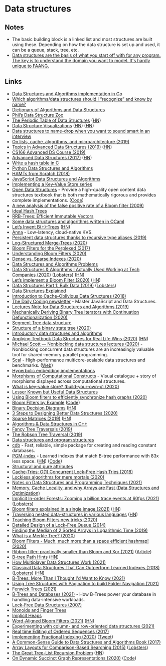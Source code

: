 # Data structures

## Notes

- The basic building block is a linked list and most structures are built using these. Depending on how the data structure is set up and used, it can be a queue, stack, tree, etc.
- [Data structures are the basis of what you start off with for any program. The key is to understand the domain you want to model. It's hardly unique to FAANG.](https://news.ycombinator.com/item?id=20039164)

## Links

- [Data Structures and Algorithms implementation in Go](https://github.com/floyernick/Data-Structures-and-Algorithms)
- [Which algorithms/data structures should I “recognize” and know by name?](https://softwareengineering.stackexchange.com/questions/155639/which-algorithms-data-structures-should-i-recognize-and-know-by-name)
- [Dictionary of Algorithms and Data Structures](https://xlinux.nist.gov/dads/)
- [Phil’s Data Structure Zoo](https://g1thubhub.github.io/data-structure-zoo.html)
- [The Periodic Table of Data Structures](https://stratos.seas.harvard.edu/files/stratos/files/periodictabledatastructures.pdf) ([HN](https://news.ycombinator.com/item?id=18314555))
- [Data Structure Visualizations](https://www.cs.usfca.edu/~galles/visualization/Algorithms.html) ([HN](https://news.ycombinator.com/item?id=19082943)) ([HN](https://news.ycombinator.com/item?id=27745184))
- [Data structures to name-drop when you want to sound smart in an interview](http://blog.amynguyen.net/?p=853)
- [On lists, cache, algorithms, and microarchitecture (2019)](https://pdziepak.github.io/2019/05/02/on-lists-cache-algorithms-and-microarchitecture/)
- [Topics in Advanced Data Structures (2019)](http://web.stanford.edu/class/cs166/handouts/100%20Suggested%20Final%20Project%20Topics.pdf) ([HN](https://news.ycombinator.com/item?id=19780387))
- [CS166 Advanced DS Course (2019)](http://web.stanford.edu/class/cs166/)
- [Advanced Data Structures (2017)](https://courses.csail.mit.edu/6.851/fall17/) ([HN](https://news.ycombinator.com/item?id=20044876))
- [Write a hash table in C](https://github.com/jamesroutley/write-a-hash-table)
- [Python Data Structures and Algorithms](https://github.com/prabhupant/python-ds)
- [HAMTs from Scratch (2018)](https://vaibhavsagar.com/blog/2018/07/29/hamts-from-scratch/)
- [JavaScript Data Structures and Algorithms](https://github.com/JoeKarlsson/data-structures)
- [Implementing a Key-Value Store series](http://codecapsule.com/2012/11/07/ikvs-implementing-a-key-value-store-table-of-contents/)
- [Open Data Structures](https://opendatastructures.org/) - Provide a high-quality open content data structures textbook that is both mathematically rigorous and provides complete implementations. ([Code](https://github.com/patmorin/ods))
- [A new analysis of the false positive rate of a Bloom filter (2009)](https://www.csee.usf.edu/~kchriste/energy/ipl10.pdf)
- [Ideal Hash Trees](https://lampwww.epfl.ch/papers/idealhashtrees.pdf)
- [RRB-Trees: Efficient Immutable Vectors](http://citeseerx.ist.psu.edu/viewdoc/download;jsessionid=0265C1992F573129BCC7D4AF7734DBF7?doi=10.1.1.592.5377&rep=rep1&type=pdf)
- [Some data structures and algorithms written in OCaml](https://github.com/jdan/ocaml-data-structures)
- [Let’s Invent B(+)-Trees](https://shachaf.net/w/b-trees) ([HN](https://news.ycombinator.com/item?id=23001831))
- [Anna](https://github.com/hydro-project/anna) - Low-latency, cloud-native KVS.
- [Persistent data structures thanks to recursive type aliases (2019)](https://www.aleksandra.codes/persistent-data-structures)
- [Log-Structured Merge-Trees (2020)](https://yetanotherdevblog.com/lsm/)
- [Bloom Filters for the Perplexed (2017)](https://sagi.io/bloom-filters-for-the-perplexed/)
- [Understanding Bloom Filters (2020)](https://yetanotherdevblog.com/bloom-filters/)
- [Dense vs. Sparse Indexes (2020)](https://yetanotherdevblog.com/dense-vs-sparse-indexes/)
- [Data Structures and Algorithms Problems](https://www.techiedelight.com/list-of-problems/)
- [Data Structures & Algorithms I Actually Used Working at Tech Companies (2020)](https://blog.pragmaticengineer.com/data-structures-and-algorithms-i-actually-used-day-to-day/) ([Lobsters](https://lobste.rs/s/n8tyip/data_structures_algorithms_i_actually)) ([HN](https://news.ycombinator.com/item?id=23841491))
- [Let’s implement a Bloom Filter (2020)](https://onatm.dev/2020/08/10/let-s-implement-a-bloom-filter/) ([HN](https://news.ycombinator.com/item?id=24102617))
- [Data Structures Part 1: Bulk Data (2019)](https://ourmachinery.com/post/data-structures-part-1-bulk-data/) ([Lobsters](https://lobste.rs/s/t8mrxn/data_structures_part_1_bulk_data))
- [Data Structures Explained](https://www.freecodecamp.org/news/learn-all-about-data-structures-used-in-computer-science/)
- [Introduction to Cache-Oblivious Data Structures (2018)](https://rcoh.me/posts/cache-oblivious-datastructures/)
- [The Daily Coding newsletter](https://thedailycoding.com/) - Master JavaScript and Data Structures.
- [Lectures Note for Data Structures and Algorithms (2019)](https://www.cs.bham.ac.uk/~jxb/DSA/dsa.pdf)
- [Mechanically Deriving Binary Tree Iterators with Continuation Defunctionalization (2020)](https://abhinavsarkar.net/posts/continuation-defunctionalization/)
- [Segment Tree data structure](https://cp-algorithms.com/data_structures/segment_tree.html)
- [Structure of a binary state tree (2020)](https://medium.com/@gballet/structure-of-a-binary-state-tree-part-1-48c587836d2f)
- [Introductory data structures and algorithms](https://github.com/sushinoya/fundamentals)
- [Applying Textbook Data Structures for Real Life Wins (2020)](https://heap.io/blog/engineering/applying-textbook-data-structures-for-real-life-wins) ([HN](https://news.ycombinator.com/item?id=24761105))
- [Michael Scott — Nonblocking data structures lectures (2020)](https://www.youtube.com/watch?v=9XAx279s7gs) - Nonblocking concurrent data structures are an increasingly valuable tool for shared-memory parallel programming.
- [Scal](https://github.com/cksystemsgroup/scal) - High-performance multicore-scalable data structures and benchmarks. ([Web](http://scal.cs.uni-salzburg.at/))
- [Hyperbolic embedding implementations](https://github.com/HazyResearch/hyperbolics)
- [Morphisms of Computational Constructs](https://github.com/prathyvsh/morphisms-of-computational-structures) - Visual catalogue + story of morphisms displayed across computational structures.
- [What is key-value store? (build-your-own-x) (2020)](http://djkooks.github.io/build-your-own-kv-store)
- [Lesser Known but Useful Data Structures](https://stackoverflow.com/questions/500607/what-are-the-lesser-known-but-useful-data-structures)
- [Using Bloom filters to efficiently synchronize hash graphs (2020)](https://martin.kleppmann.com/2020/12/02/bloom-filter-hash-graph-sync.html)
- [Bloom Filters by Example](https://llimllib.github.io/bloomfilter-tutorial/) ([Code](https://github.com/llimllib/bloomfilter-tutorial))
- [Binary Decision Diagrams](https://crypto.stanford.edu/pbc/notes/zdd/) ([HN](https://news.ycombinator.com/item?id=25342922))
- [3 Steps to Designing Better Data Structures (2020)](https://mochromatic.com/3-steps-to-designing-better-data-structures-in-elixir/)
- [Sparse Matrices (2019)](https://matteding.github.io/2019/04/25/sparse-matrices/) ([HN](https://news.ycombinator.com/item?id=25601288))
- [Algorithms & Data Structures in C++](https://github.com/xtaci/algorithms)
- [Fancy Tree Traversals (2019)](https://drs.is/post/fancy-tree-traversals/)
- [The Robson Tree Traversal (2019)](https://drs.is/post/robson-traversal/)
- [Data structures and program structures](http://cr.yp.to/data.html)
- [cdb](http://cr.yp.to/cdb.html) - Fast, reliable, simple package for creating and reading constant databases.
- [PGM-index](https://pgm.di.unipi.it/) - Learned indexes that match B-tree performance with 83x less space. ([HN](https://news.ycombinator.com/item?id=25899286)) ([Code](https://github.com/gvinciguerra/PGM-index))
- [Structural and pure attributes](https://minimalmodeling.substack.com/p/structural-and-pure-attributes)
- [Cache-Tries: O(1) Concurrent Lock-Free Hash Tries (2018)](http://aleksandar-prokopec.com/resources/docs/p137-prokopec.pdf)
- [Lockless algorithms for mere mortals (2020)](https://lwn.net/Articles/827180/)
- [Notes on Data Structures and Programming Techniques (2021)](https://www.cs.yale.edu/homes/aspnes/classes/223/notes.html)
- [Memory, Cache Locality, and why Arrays are Fast (Data Structures and Optimization)](https://www.youtube.com/watch?v=247cXLkYt2M)
- [Implicit In-order Forests: Zooming a billion trace events at 60fps (2021)](https://thume.ca/2021/03/14/iforests/) ([Lobsters](https://lobste.rs/s/gkmpyc/implicit_order_forests_zooming_billion))
- [Bloom filters explained in a single image (2021)](https://exampl.io/bloom-filters/) ([HN](https://news.ycombinator.com/item?id=26771991))
- [Traversing nested data-structures in various languages](https://github.com/josevalim/nested-data-structure-traversal) ([HN](https://news.ycombinator.com/item?id=26776786))
- [Teaching Bloom Filters new tricks (2020)](https://toao.com/blog/teaching-bloom-filters-new-tricks)
- [Detailed Design of a Lock-Free Queue (2014)](https://moodycamel.com/blog/2014/detailed-design-of-a-lock-free-queue)
- [Finding the Median of 2 Sorted Arrays in Logarithmic Time (2019)](https://medium.com/@hazemu/finding-the-median-of-2-sorted-arrays-in-logarithmic-time-1d3f2ecbeb46)
- [What is a Merkle Tree? (2020)](https://decentralizedthoughts.github.io/2020-12-22-what-is-a-merkle-tree/)
- [Bloom Filters - Much, much more than a space efficient hashmap! (2020)](https://boyter.org/posts/bloom-filter/)
- [Ribbon filter: practically smaller than Bloom and Xor (2021)](https://arxiv.org/abs/2103.02515) ([Article](https://engineering.fb.com/2021/07/09/data-infrastructure/ribbon-filter/))
- [B-tree Path Hints](https://github.com/tidwall/btree/blob/master/PATH_HINT.md) ([HN](https://news.ycombinator.com/item?id=28008541))
- [How Multiplayer Data Structures Work (2021)](https://matt-rickard.com/collaborative-data-types/)
- [Classical Data Structures That Can Outperform Learned Indexes (2018)](https://dawn.cs.stanford.edu//2018/01/11/index-baselines/) ([Lobsters](https://lobste.rs/s/pvjhcl/classical_data_structures_can)) ([HN](https://news.ycombinator.com/item?id=28195439))
- [B-Trees: More Than I Thought I'd Want to Know (2021)](https://benjamincongdon.me/blog/2021/08/17/B-Trees-More-Than-I-Thought-Id-Want-to-Know/)
- [Using Tree Structures with Pagination to build Folder Navigation (2021)](https://medium.com/frame-io-engineering/hierarchy-and-pagination-traversing-the-folder-tree-1ba641ec2ce7)
- [Fenwick Trees (2021)](https://jornhub.dev/articles/fenwick-trees/)
- [B-Trees and Databases (2021)](https://medium.com/@amitdavidson234/all-about-b-trees-and-databases-8c0697856189) - How B-Trees power your database in handling data-intensive workloads.
- [Lock-Free Data Structures (2007)](http://erdani.org/publications/cuj-2004-10.pdf)
- [Monoids and Finger Trees](https://apfelmus.nfshost.com/articles/monoid-fingertree.html)
- [Implicit Heaps](https://apfelmus.nfshost.com/articles/implicit-heaps.html)
- [Word-Aligned Bloom Filters (2021)](https://lemire.me/blog/2021/10/03/word-aligned-bloom-filters/) ([HN](https://news.ycombinator.com/item?id=28737910))
- [Experimenting with column- and row-oriented data structures (2021)](https://datastation.multiprocess.io/blog/2021-10-18-experimenting-with-column-and-row-oriented-datastructures.html)
- [Real time Editing of Ordered Sequences (2017)](https://www.figma.com/blog/realtime-editing-of-ordered-sequences/)
- [Implementing Fractional Indexing (2020)](https://observablehq.com/@dgreensp/implementing-fractional-indexing) ([Tweet](https://twitter.com/tmcw/status/1450878278416441347))
- [A Common-Sense Guide to Data Structures and Algorithms Book (2017)](https://www.goodreads.com/en/book/show/34695800)
- [Array Layouts for Comparison-Based Searching (2015)](https://arxiv.org/abs/1509.05053) ([Lobsters](https://lobste.rs/s/jdxjm8/array_layouts_for_comparison_based))
- [The Great Tree-List Recursion Problem](http://cslibrary.stanford.edu/109/TreeListRecursion.html) ([HN](https://news.ycombinator.com/item?id=29067098))
- [On Dynamic Succinct Graph Representations (2020)](https://ieeexplore.ieee.org/document/9105823) ([Code](https://github.com/aplf/sdk2tree))
